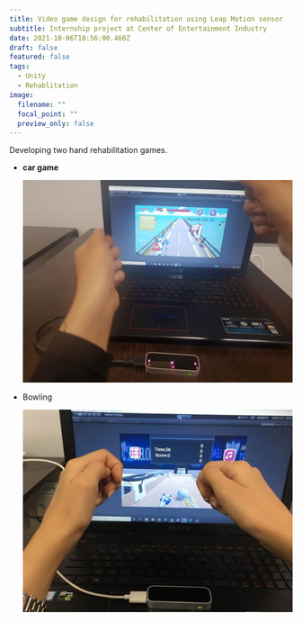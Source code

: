 ```yaml
---
title: Video game design for rehabilitation using Leap Motion sensor
subtitle: Internship project at Center of Entertainment Industry
date: 2021-10-06T18:56:00.460Z
draft: false
featured: false
tags:
  - Unity
  - Rehablitation
image:
  filename: ""
  focal_point: ""
  preview_only: false
---
```

Developing two hand rehabilitation games.

* **car game**

  ![](intergame.jpg)
* Bowling

  ![](photo_2021-10-03_12-10-55.jpg)